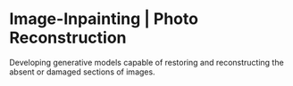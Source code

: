 # Image-Inpainting | Photo Reconstruction

Developing generative models capable of restoring and reconstructing the absent or damaged sections of images.

